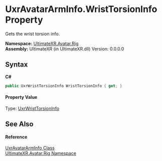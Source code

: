 # UxrAvatarArmInfo.WristTorsionInfo Property 
 

Gets the wrist torsion info.

**Namespace:**&nbsp;<a href="N_UltimateXR_Avatar_Rig">UltimateXR.Avatar.Rig</a><br />**Assembly:**&nbsp;UltimateXR (in UltimateXR.dll) Version: 0.0.0.0

## Syntax

**C#**<br />
``` C#
public UxrWristTorsionInfo WristTorsionInfo { get; }
```


#### Property Value
Type: <a href="T_UltimateXR_Avatar_Rig_UxrWristTorsionInfo">UxrWristTorsionInfo</a>

## See Also


#### Reference
<a href="T_UltimateXR_Avatar_Rig_UxrAvatarArmInfo">UxrAvatarArmInfo Class</a><br /><a href="N_UltimateXR_Avatar_Rig">UltimateXR.Avatar.Rig Namespace</a><br />
